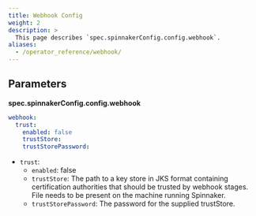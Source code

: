 ```yaml
---
title: Webhook Config
weight: 2
description: >
  This page describes `spec.spinnakerConfig.config.webhook`.
aliases:
  - /operator_reference/webhook/
---
```



## Parameters

**spec.spinnakerConfig.config.webhook**

```yaml
webhook:
  trust:
    enabled: false
    trustStore:
    trustStorePassword:
```

- `trust`:
  - `enabled`: false
  - `trustStore`: The path to a key store in JKS format containing certification authorities that should be trusted by webhook stages. File needs to be present on the machine running Spinnaker.
  - `trustStorePassword`: The password for the supplied trustStore.
